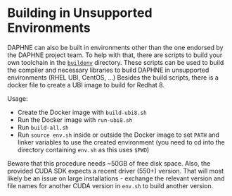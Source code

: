 <!--
Copyright 2024 The DAPHNE Consortium

Licensed under the Apache License, Version 2.0 (the "License");
you may not use this file except in compliance with the License.
You may obtain a copy of the License at

    http://www.apache.org/licenses/LICENSE-2.0

Unless required by applicable law or agreed to in writing, software
distributed under the License is distributed on an "AS IS" BASIS,
WITHOUT WARRANTIES OR CONDITIONS OF ANY KIND, either express or implied.
See the License for the specific language governing permissions and
limitations under the License.
-->

# Building in Unsupported Environments

DAPHNE can also be built in environments other than the one endorsed by the DAPHNE project team. To help with that,
there are scripts to build your own toolchain in the [`buildenv`](/buildenv) directory.
These scripts can be used to build the compiler and necessary libraries to build DAPHNE in unsupported environments 
(RHEL UBI, CentOS, ...) Besides the build scripts, there is a docker file to create a UBI image to build for Redhat 8.

Usage:

* Create the Docker image with `build-ubi8.sh`
* Run the Docker image with `run-ubi8.sh`
* Run `build-all.sh`
* Run `source env.sh` inside or outside the Docker image to set `PATH` and linker variables to use the created environment 
(you need to cd into the directory containing `env.sh` as this uses `$PWD`)

Beware that this procedure needs ~50GB of free disk space. Also, the provided CUDA SDK expects a recent driver (550+) 
version. That will most likely be an issue on large installations - exchange the relevant version and file names for 
another CUDA version in `env.sh` to build another version.
